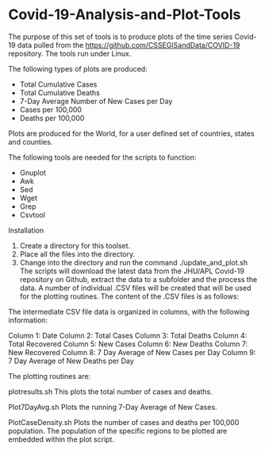 # Covid-19-Analysis-and-Plot-Tools

The purpose of this set of tools is to produce plots of the time series Covid-19 data pulled from the https://github.com/CSSEGISandData/COVID-19 repository. The tools run under Linux.

The following types of plots are produced:
* Total Cumulative Cases
* Total Cumulative Deaths
* 7-Day Average Number of New Cases per Day
* Cases per 100,000
* Deaths per 100,000

Plots are produced for the World, for a user defined set of countries, states and counties.

The following tools are needed for the scripts to function:
* Gnuplot
* Awk
* Sed
* Wget
* Grep
* Csvtool

Installation
1. Create a directory for this toolset.
2. Place all the files into the directory.
3. Change into the directory and run the command ./update_and_plot.sh
The scripts will download the latest data from the JHU/APL Covid-19 repository on Github, extract the data to a subfolder and the process the data.
A number of individual .CSV files will be created that will be used for the plotting routines. The content of the .CSV files is as follows:

The intermediate CSV file data is organized in columns, with the following information:

Column 1: Date
Column 2: Total Cases
Column 3: Total Deaths
Column 4: Total Recovered
Column 5: New Cases
Column 6: New Deaths
Column 7: New Recovered
Column 8: 7 Day Average of New Cases per Day
Column 9: 7 Day Average of New Deaths per Day

The plotting routines are:

plotresults.sh
This plots the total number of cases and deaths.

Plot7DayAvg.sh
Plots the running 7-Day Average of New Cases.

PlotCaseDensity.sh
Plots the number of cases and deaths per 100,000 population.
The population of the specific regions to be plotted are embedded within the plot script.


